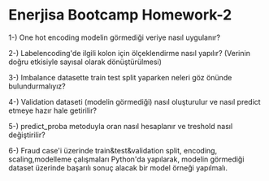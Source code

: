 # Enerjisa Bootcamp Homework-2

1-) One hot encoding modelin görmediği veriye nasıl uygulanır?

2-) Labelencoding'de ilgili kolon için ölçeklendirme nasıl yapılır? 
(Verinin doğru etkisiyle sayısal olarak dönüştürülmesi)

3-) Imbalance datasette train test split yaparken neleri göz önünde bulundurmalıyız?

4-) Validation dataseti (modelin görmediği) nasıl oluşturulur ve nasıl predict etmeye hazır hale getirilir?

5-) predict_proba metoduyla oran nasıl hesaplanır ve treshold nasıl değiştirilir?

6-) Fraud case'i üzerinde train&test&validation split, encoding, scaling,modelleme 
çalışmaları Python'da yapılarak, modelin görmediği dataset üzerinde başarılı sonuç 
alacak bir model örneği yapılmalı.
